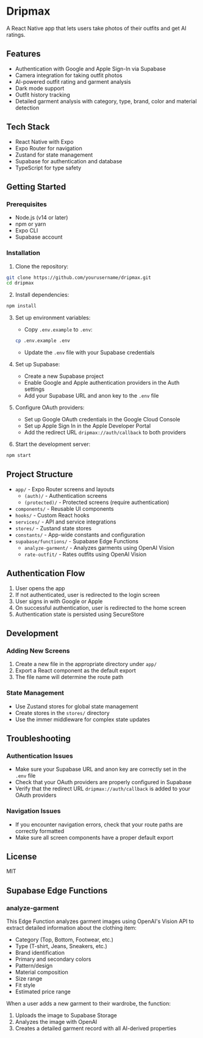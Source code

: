 # Dripmax

A React Native app that lets users take photos of their outfits and get AI ratings.

## Features

- Authentication with Google and Apple Sign-In via Supabase
- Camera integration for taking outfit photos
- AI-powered outfit rating and garment analysis
- Dark mode support
- Outfit history tracking
- Detailed garment analysis with category, type, brand, color and material detection

## Tech Stack

- React Native with Expo
- Expo Router for navigation
- Zustand for state management
- Supabase for authentication and database
- TypeScript for type safety

## Getting Started

### Prerequisites

- Node.js (v14 or later)
- npm or yarn
- Expo CLI
- Supabase account

### Installation

1. Clone the repository:
```bash
git clone https://github.com/yourusername/dripmax.git
cd dripmax
```

2. Install dependencies:
```bash
npm install
```

3. Set up environment variables:
   - Copy `.env.example` to `.env`:
   ```bash
   cp .env.example .env
   ```
   - Update the `.env` file with your Supabase credentials

4. Set up Supabase:
   - Create a new Supabase project
   - Enable Google and Apple authentication providers in the Auth settings
   - Add your Supabase URL and anon key to the `.env` file

5. Configure OAuth providers:
   - Set up Google OAuth credentials in the Google Cloud Console
   - Set up Apple Sign In in the Apple Developer Portal
   - Add the redirect URL `dripmax://auth/callback` to both providers

6. Start the development server:
```bash
npm start
```

## Project Structure

- `app/` - Expo Router screens and layouts
  - `(auth)/` - Authentication screens
  - `(protected)/` - Protected screens (require authentication)
- `components/` - Reusable UI components
- `hooks/` - Custom React hooks
- `services/` - API and service integrations
- `stores/` - Zustand state stores
- `constants/` - App-wide constants and configuration
- `supabase/functions/` - Supabase Edge Functions
  - `analyze-garment/` - Analyzes garments using OpenAI Vision
  - `rate-outfit/` - Rates outfits using OpenAI Vision

## Authentication Flow

1. User opens the app
2. If not authenticated, user is redirected to the login screen
3. User signs in with Google or Apple
4. On successful authentication, user is redirected to the home screen
5. Authentication state is persisted using SecureStore

## Development

### Adding New Screens

1. Create a new file in the appropriate directory under `app/`
2. Export a React component as the default export
3. The file name will determine the route path

### State Management

- Use Zustand stores for global state management
- Create stores in the `stores/` directory
- Use the immer middleware for complex state updates

## Troubleshooting

### Authentication Issues

- Make sure your Supabase URL and anon key are correctly set in the `.env` file
- Check that your OAuth providers are properly configured in Supabase
- Verify that the redirect URL `dripmax://auth/callback` is added to your OAuth providers

### Navigation Issues

- If you encounter navigation errors, check that your route paths are correctly formatted
- Make sure all screen components have a proper default export

## License

MIT

## Supabase Edge Functions

### analyze-garment

This Edge Function analyzes garment images using OpenAI's Vision API to extract detailed information about the clothing item:

- Category (Top, Bottom, Footwear, etc.)
- Type (T-shirt, Jeans, Sneakers, etc.)
- Brand identification
- Primary and secondary colors
- Pattern/design
- Material composition
- Size range
- Fit style
- Estimated price range

When a user adds a new garment to their wardrobe, the function:
1. Uploads the image to Supabase Storage
2. Analyzes the image with OpenAI
3. Creates a detailed garment record with all AI-derived properties
